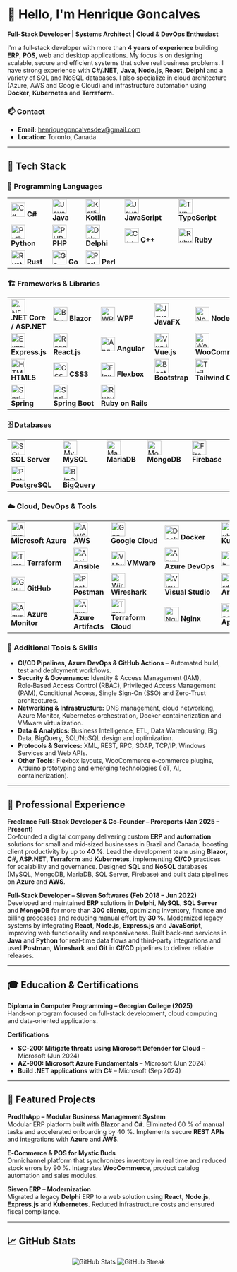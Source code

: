 # 👋 Hello, I'm Henrique Goncalves

**Full‑Stack Developer | Systems Architect | Cloud & DevOps Enthusiast**

I'm a full‑stack developer with more than **4 years of experience** building **ERP**, **POS**, web and desktop applications. My focus is on designing scalable, secure and efficient systems that solve real business problems. I have strong experience with **C#/.NET**, **Java**, **Node.js**, **React**, **Delphi** and a variety of SQL and NoSQL databases. I also specialize in cloud architecture (Azure, AWS and Google Cloud) and infrastructure automation using **Docker**, **Kubernetes** and **Terraform**.

### 📫 Contact

- **Email:** henriquegoncalvesdev@gmail.com  
- **Location:** Toronto, Canada

---

## 🚀 Tech Stack

### 🧰 Programming Languages

| | | | | |
|---|---|---|---|---|
| <img src="https://cdn.jsdelivr.net/npm/simple-icons@latest/icons/csharp.svg" width="32" alt="C#"/> **C#** | <img src="https://cdn.jsdelivr.net/npm/simple-icons@latest/icons/java.svg" width="32" alt="Java"/> **Java** | <img src="https://cdn.jsdelivr.net/npm/simple-icons@latest/icons/kotlin.svg" width="32" alt="Kotlin"/> **Kotlin** | <img src="https://cdn.jsdelivr.net/npm/simple-icons@latest/icons/javascript.svg" width="32" alt="JavaScript"/> **JavaScript** | <img src="https://cdn.jsdelivr.net/npm/simple-icons@latest/icons/typescript.svg" width="32" alt="TypeScript"/> **TypeScript** |
| <img src="https://cdn.jsdelivr.net/npm/simple-icons@latest/icons/python.svg" width="32" alt="Python"/> **Python** | <img src="https://cdn.jsdelivr.net/npm/simple-icons@latest/icons/php.svg" width="32" alt="PHP"/> **PHP** | <img src="https://cdn.jsdelivr.net/npm/simple-icons@latest/icons/delphi.svg" width="32" alt="Delphi"/> **Delphi** | <img src="https://cdn.jsdelivr.net/npm/simple-icons@latest/icons/cplusplus.svg" width="32" alt="C++"/> **C++** | <img src="https://cdn.jsdelivr.net/npm/simple-icons@latest/icons/ruby.svg" width="32" alt="Ruby"/> **Ruby** |
| <img src="https://cdn.jsdelivr.net/npm/simple-icons@latest/icons/rust.svg" width="32" alt="Rust"/> **Rust** | <img src="https://cdn.jsdelivr.net/npm/simple-icons@latest/icons/go.svg" width="32" alt="Go"/> **Go** | <img src="https://cdn.jsdelivr.net/npm/simple-icons@latest/icons/perl.svg" width="32" alt="Perl"/> **Perl** |  |  |

### 🏗️ Frameworks & Libraries

| | | | | |
|---|---|---|---|---|
| <img src="https://cdn.jsdelivr.net/npm/simple-icons@latest/icons/dotnet.svg" width="32" alt=".NET"/> **.NET Core / ASP.NET** | <img src="https://cdn.jsdelivr.net/npm/simple-icons@latest/icons/blazor.svg" width="32" alt="Blazor"/> **Blazor** | <img src="https://cdn.jsdelivr.net/npm/simple-icons@latest/icons/wpf.svg" width="32" alt="WPF"/> **WPF** | <img src="https://cdn.jsdelivr.net/npm/simple-icons@latest/icons/javafx.svg" width="32" alt="JavaFX"/> **JavaFX** | <img src="https://cdn.jsdelivr.net/npm/simple-icons@latest/icons/nodedotjs.svg" width="32" alt="Node.js"/> **Node.js** |
| <img src="https://cdn.jsdelivr.net/npm/simple-icons@latest/icons/express.svg" width="32" alt="Express.js"/> **Express.js** | <img src="https://cdn.jsdelivr.net/npm/simple-icons@latest/icons/react.svg" width="32" alt="React"/> **React.js** | <img src="https://cdn.jsdelivr.net/npm/simple-icons@latest/icons/angular.svg" width="32" alt="Angular"/> **Angular** | <img src="https://cdn.jsdelivr.net/npm/simple-icons@latest/icons/vuedotjs.svg" width="32" alt="Vue.js"/> **Vue.js** | <img src="https://cdn.jsdelivr.net/npm/simple-icons@latest/icons/woocommerce.svg" width="32" alt="WooCommerce"/> **WooCommerce** |
| <img src="https://cdn.jsdelivr.net/npm/simple-icons@latest/icons/html5.svg" width="32" alt="HTML5"/> **HTML5** | <img src="https://cdn.jsdelivr.net/npm/simple-icons@latest/icons/css3.svg" width="32" alt="CSS3"/> **CSS3** | <img src="https://cdn.jsdelivr.net/npm/simple-icons@latest/icons/flexbox.svg" width="32" alt="Flexbox"/> **Flexbox** | <img src="https://cdn.jsdelivr.net/npm/simple-icons@latest/icons/bootstrap.svg" width="32" alt="Bootstrap"/> **Bootstrap** | <img src="https://cdn.jsdelivr.net/npm/simple-icons@latest/icons/tailwindcss.svg" width="32" alt="Tailwind CSS"/> **Tailwind CSS** |
| <img src="https://cdn.jsdelivr.net/npm/simple-icons@latest/icons/spring.svg" width="32" alt="Spring"/> **Spring** | <img src="https://cdn.jsdelivr.net/npm/simple-icons@latest/icons/springboot.svg" width="32" alt="Spring Boot"/> **Spring Boot** | <img src="https://cdn.jsdelivr.net/npm/simple-icons@latest/icons/rubyonrails.svg" width="32" alt="Ruby on Rails"/> **Ruby on Rails** |  |  |

### 🗄️ Databases

| | | | | |
|---|---|---|---|---|
| <img src="https://cdn.jsdelivr.net/npm/simple-icons@latest/icons/microsoftsqlserver.svg" width="32" alt="SQL Server"/> **SQL Server** | <img src="https://cdn.jsdelivr.net/npm/simple-icons@latest/icons/mysql.svg" width="32" alt="MySQL"/> **MySQL** | <img src="https://cdn.jsdelivr.net/npm/simple-icons@latest/icons/mariadb.svg" width="32" alt="MariaDB"/> **MariaDB** | <img src="https://cdn.jsdelivr.net/npm/simple-icons@latest/icons/mongodb.svg" width="32" alt="MongoDB"/> **MongoDB** | <img src="https://cdn.jsdelivr.net/npm/simple-icons@latest/icons/firebase.svg" width="32" alt="Firebase"/> **Firebase** |
| <img src="https://cdn.jsdelivr.net/npm/simple-icons@latest/icons/postgresql.svg" width="32" alt="PostgreSQL"/> **PostgreSQL** | <img src="https://cdn.jsdelivr.net/npm/simple-icons@latest/icons/googlebigquery.svg" width="32" alt="BigQuery"/> **BigQuery** |  |  |  |

### ☁️ Cloud, DevOps & Tools

| | | | | |
|---|---|---|---|---|
| <img src="https://cdn.jsdelivr.net/npm/simple-icons@latest/icons/microsoftazure.svg" width="32" alt="Azure"/> **Microsoft Azure** | <img src="https://cdn.jsdelivr.net/npm/simple-icons@latest/icons/amazonaws.svg" width="32" alt="AWS"/> **AWS** | <img src="https://cdn.jsdelivr.net/npm/simple-icons@latest/icons/googlecloud.svg" width="32" alt="Google Cloud"/> **Google Cloud** | <img src="https://cdn.jsdelivr.net/npm/simple-icons@latest/icons/docker.svg" width="32" alt="Docker"/> **Docker** | <img src="https://cdn.jsdelivr.net/npm/simple-icons@latest/icons/kubernetes.svg" width="32" alt="Kubernetes"/> **Kubernetes** |
| <img src="https://cdn.jsdelivr.net/npm/simple-icons@latest/icons/terraform.svg" width="32" alt="Terraform"/> **Terraform** | <img src="https://cdn.jsdelivr.net/npm/simple-icons@latest/icons/ansible.svg" width="32" alt="Ansible"/> **Ansible** | <img src="https://cdn.jsdelivr.net/npm/simple-icons@latest/icons/vmware.svg" width="32" alt="VMware"/> **VMware** | <img src="https://cdn.jsdelivr.net/npm/simple-icons@latest/icons/azuredevops.svg" width="32" alt="Azure DevOps"/> **Azure DevOps** | <img src="https://cdn.jsdelivr.net/npm/simple-icons@latest/icons/git.svg" width="32" alt="Git"/> **Git** |
| <img src="https://cdn.jsdelivr.net/npm/simple-icons@latest/icons/github.svg" width="32" alt="GitHub"/> **GitHub** | <img src="https://cdn.jsdelivr.net/npm/simple-icons@latest/icons/postman.svg" width="32" alt="Postman"/> **Postman** | <img src="https://cdn.jsdelivr.net/npm/simple-icons@latest/icons/wireshark.svg" width="32" alt="Wireshark"/> **Wireshark** | <img src="https://cdn.jsdelivr.net/npm/simple-icons@latest/icons/visualstudio.svg" width="32" alt="Visual Studio"/> **Visual Studio** | <img src="https://cdn.jsdelivr.net/npm/simple-icons@latest/icons/arduino.svg" width="32" alt="Arduino"/> **Arduino** |
| <img src="https://cdn.jsdelivr.net/npm/simple-icons@latest/icons/azuremonitor.svg" width="32" alt="Azure Monitor"/> **Azure Monitor** | <img src="https://cdn.jsdelivr.net/npm/simple-icons@latest/icons/azureartifacts.svg" width="32" alt="Azure Artifacts"/> **Azure Artifacts** | <img src="https://cdn.jsdelivr.net/npm/simple-icons@latest/icons/terraformcloud.svg" width="32" alt="Terraform Cloud"/> **Terraform Cloud** | <img src="https://cdn.jsdelivr.net/npm/simple-icons@latest/icons/nginx.svg" width="32" alt="Nginx"/> **Nginx** | <img src="https://cdn.jsdelivr.net/npm/simple-icons@latest/icons/apache.svg" width="32" alt="Apache"/> **Apache** |

### 🔧 Additional Tools & Skills

- **CI/CD Pipelines, Azure DevOps & GitHub Actions** – Automated build, test and deployment workflows.
- **Security & Governance:** Identity & Access Management (IAM), Role‑Based Access Control (RBAC), Privileged Access Management (PAM), Conditional Access, Single Sign‑On (SSO) and Zero‑Trust architectures.
- **Networking & Infrastructure:** DNS management, cloud networking, Azure Monitor, Kubernetes orchestration, Docker containerization and VMware virtualization.
- **Data & Analytics:** Business Intelligence, ETL, Data Warehousing, Big Data, BigQuery, SQL/NoSQL design and optimization.
- **Protocols & Services:** XML, REST, RPC, SOAP, TCP/IP, Windows Services and Web APIs.
- **Other Tools:** Flexbox layouts, WooCommerce e‑commerce plugins, Arduino prototyping and emerging technologies (IoT, AI, containerization).

---

## 💼 Professional Experience

**Freelance Full‑Stack Developer & Co‑Founder – Proreports (Jan 2025 – Present)**  
Co‑founded a digital company delivering custom **ERP** and **automation** solutions for small and mid‑sized businesses in Brazil and Canada, boosting client productivity by up to **40 %**. Lead the development team using **Blazor**, **C#, ASP.NET**, **Terraform** and **Kubernetes**, implementing **CI/CD** practices for scalability and governance. Designed **SQL** and **NoSQL** databases (MySQL, MongoDB, MariaDB, SQL Server, Firebase) and built data pipelines on **Azure** and **AWS**.

**Full‑Stack Developer – Sisven Softwares (Feb 2018 – Jun 2022)**  
Developed and maintained **ERP** solutions in **Delphi**, **MySQL**, **SQL Server** and **MongoDB** for more than **300 clients**, optimizing inventory, finance and billing processes and reducing manual effort by **30 %**. Modernized legacy systems by integrating **React**, **Node.js**, **Express.js** and **JavaScript**, improving web functionality and responsiveness. Built back‑end services in **Java** and **Python** for real‑time data flows and third‑party integrations and used **Postman**, **Wireshark** and **Git** in **CI/CD** pipelines to deliver reliable releases.

---

## 🎓 Education & Certifications

**Diploma in Computer Programming – Georgian College (2025)**  
Hands‑on program focused on full‑stack development, cloud computing and data‑oriented applications.

**Certifications**  
- **SC‑200: Mitigate threats using Microsoft Defender for Cloud** – Microsoft (Jun 2024)  
- **AZ‑900: Microsoft Azure Fundamentals** – Microsoft (Jun 2024)  
- **Build .NET applications with C#** – Microsoft (Sep 2024)  

---

## 🌱 Featured Projects

**ProdthApp – Modular Business Management System**  
Modular ERP platform built with **Blazor** and **C#**. Eliminated 60 % of manual tasks and accelerated onboarding by 40 %. Implements secure **REST APIs** and integrations with **Azure** and **AWS**.

**E‑Commerce & POS for Mystic Buds**  
Omnichannel platform that synchronizes inventory in real time and reduced stock errors by 90 %. Integrates **WooCommerce**, product catalog automation and sales modules.

**Sisven ERP – Modernization**  
Migrated a legacy **Delphi** ERP to a web solution using **React**, **Node.js**, **Express.js** and **Kubernetes**. Reduced infrastructure costs and ensured fiscal compliance.

---

## 📈 GitHub Stats

<p align="center">
  <img src="https://github-readme-stats.vercel.app/api?username=henriquegoncalvesdevE&show_icons=true&theme=transparent" alt="GitHub Stats" />
  <img src="https://github-readme-streak-stats.herokuapp.com/?user=henriquegoncalvesdev&theme=transparent" alt="GitHub Streak" />
</p>
